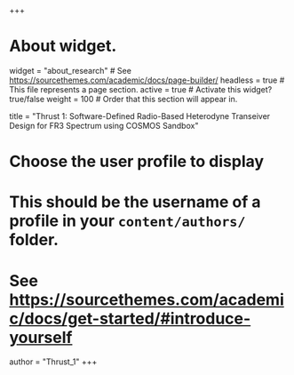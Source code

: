 +++
# About widget.
widget = "about_research"  # See https://sourcethemes.com/academic/docs/page-builder/
headless = true  # This file represents a page section.
active = true  # Activate this widget? true/false
weight = 100  # Order that this section will appear in.

title = "Thrust 1: Software-Defined Radio-Based Heterodyne Transeiver Design for FR3 Spectrum using COSMOS Sandbox"

# Choose the user profile to display
# This should be the username of a profile in your `content/authors/` folder.
# See https://sourcethemes.com/academic/docs/get-started/#introduce-yourself
author = "Thrust_1"
+++
